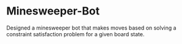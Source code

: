# Minesweeper-Bot
Designed a minesweeper bot that makes moves based on solving a constraint satisfaction problem for a given board state.
